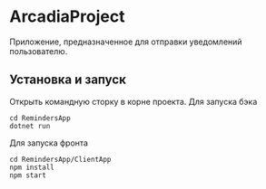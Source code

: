 # ArcadiaProject

Приложение, предназначенное для отправки уведомлений пользователю.

## Установка и запуск

Открыть командную сторку в корне проекта.
Для запуска бэка 
```
cd RemindersApp
dotnet run
```
Для запуска фронта 
```
cd RemindersApp/ClientApp
npm install
npm start
```
